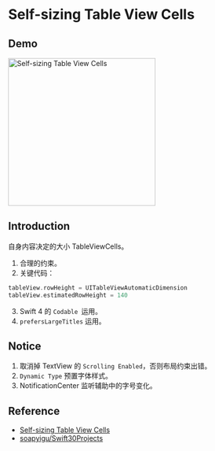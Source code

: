 # Self-sizing Table View Cells

## Demo

<img src="./017-demo.gif" alt="Self-sizing Table View Cells" width="300" />

## Introduction
自身内容决定的大小 TableViewCells。

1. 合理的约束。
2. 关键代码：

```Swift
tableView.rowHeight = UITableViewAutomaticDimension
tableView.estimatedRowHeight = 140
```

3. Swift 4 的 `Codable `运用。
4. `prefersLargeTitles` 运用。

## Notice
1. 取消掉 TextView 的 `Scrolling Enabled`，否则布局约束出错。
2. `Dynamic Type` 预置字体样式。
3. NotificationCenter 监听辅助中的字号变化。

## Reference
- [Self-sizing Table View Cells](https://www.raywenderlich.com/129059/self-sizing-table-view-cells)
- [soapyigu/Swift30Projects](https://github.com/soapyigu/Swift30Projects)
